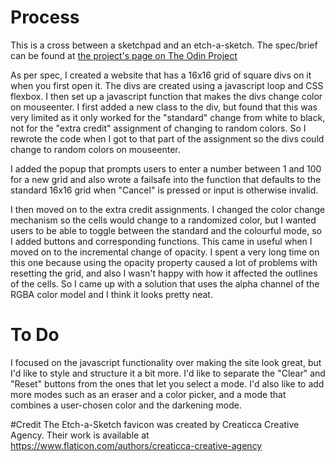 # Process
This is a cross between a sketchpad and an etch-a-sketch. The spec/brief can be found at [the project's page on The Odin Project](https://www.theodinproject.com/lessons/foundations-etch-a-sketch)

As per spec, I created a website that has a 16x16 grid of square divs on it when you first open it. The divs are created using a javascript loop and CSS flexbox. I then set up a javascript function that makes the divs change color on mouseenter. I first added a new class to the div, but found that this was very limited as it only worked for the "standard" change from white to black, not for the "extra credit" assignment of changing to random colors. So I rewrote the code when I got to that part of the assignment so the divs could change to random colors on mouseenter.

I added the popup that prompts users to enter a number between 1 and 100 for a new grid and also wrote a failsafe into the function that defaults to the standard 16x16 grid when "Cancel" is pressed or input is otherwise invalid.

I then moved on to the extra credit assignments. I changed the color change mechanism so the cells would change to a randomized color, but I wanted users to be able to toggle between the standard and the colourful mode, so I added buttons and corresponding functions. This came in useful when I moved on to the incremental change of opacity. I spent a very long time on this one because using the opacity property caused a lot of problems with resetting the grid, and also I wasn't happy with how it affected the outlines of the cells. So I came up with a solution that uses the alpha channel of the RGBA color model and I think it looks pretty neat.

# To Do

I focused on the javascript functionality over making the site look great, but I'd like to style and structure it a bit more. I'd like to separate the "Clear" and "Reset" buttons from the ones that let you select a mode. I'd also like to add more modes such as an eraser and a color picker, and a mode that combines a user-chosen color and the darkening mode.  

#Credit
The Etch-a-Sketch favicon was created by Creaticca Creative Agency. Their work is available at  https://www.flaticon.com/authors/creaticca-creative-agency
